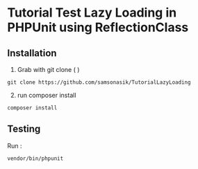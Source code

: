 Tutorial Test Lazy Loading in PHPUnit using ReflectionClass
===========================================================


Installation
------------

1. Grab with git clone ( )
```
git clone https://github.com/samsonasik/TutorialLazyLoading
```

2. run composer install
```
composer install
```

Testing
-------
Run : 
```shell
vendor/bin/phpunit
```
